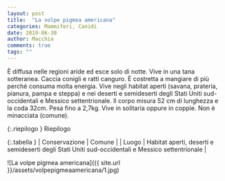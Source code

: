 ```yaml
---
layout: post
title:  "La volpe pigmea americana"
categories: Mammiferi, Canidi
date: 2019-06-30
author: Macchia
comments: true
tags: ""
---
```

È diffusa nelle regioni aride ed esce solo di notte. Vive in una tana sotteranea.
Caccia conigli e ratti canguro. È costretta a mangiare di più perché consuma molta energia.
Vive negli habitat aperti (savana, prateria, pianura, pampa e steppa) e nei deserti e semideserti degli Stati Uniti sud-occidentali e Messico settentrionale.
Il corpo misura 52 cm di lunghezza e la coda 32cm.
Pesa fino a 2,7kg.
Vive in solitaria oppure in coppie.
Non è minacciata (comune).










{:.riepilogo }
Riepilogo

{:.tabella }
| Conservazione | Comune |
| Luogo         | Habitat aperti, deserti e semideserti degli Stati Uniti sud-occidentali e Messico settentrionale |


![La volpe pigmea americana]({{ site.url }}/assets/volpepigmeaamericana/1.jpg)